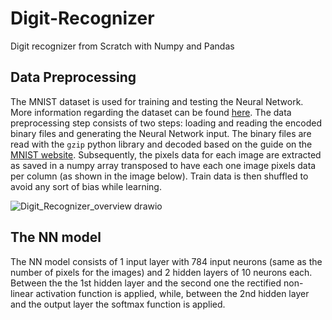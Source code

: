 # Digit-Recognizer
Digit recognizer from Scratch with Numpy and Pandas

## Data Preprocessing
The MNIST dataset is used for training and testing the Neural Network. More information regarding the dataset can be found [here](http://yann.lecun.com/exdb/mnist/).
The data preprocessing step consists of two steps: loading and reading the encoded binary files and generating the Neural Network input. The binary files are read with the 
`gzip` python library and decoded based on the guide on the [MNIST website](http://yann.lecun.com/exdb/mnist/). Subsequently, the pixels data for each image are extracted as saved in a numpy array transposed to have 
each one image pixels data per column (as shown in the image below).
Train data is then shuffled to avoid any sort of bias while learning.

![Digit_Recognizer_overview drawio](https://user-images.githubusercontent.com/60779914/158414671-697d35ff-4e3e-4fce-914f-610df7b7460d.png)

## The NN model
The NN model consists of 1 input layer with 784 input neurons (same as the number of pixels for the images) and 2 hidden layers of 10 neurons each. Between the  the 1st hidden layer and the second one the rectified non-linear activation function is applied, while, between the 2nd hidden layer and the output layer the softmax function is applied.
